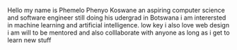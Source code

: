 Hello my name is Phemelo Phenyo Koswane an aspiring computer science and software engineer still doing his udergrad in Botswana
i am interersted in machine learning and artificial intelligence.
low key i also love web design
i am will to be mentored and also colllaborate with anyone as long as i get to learn new stuff
